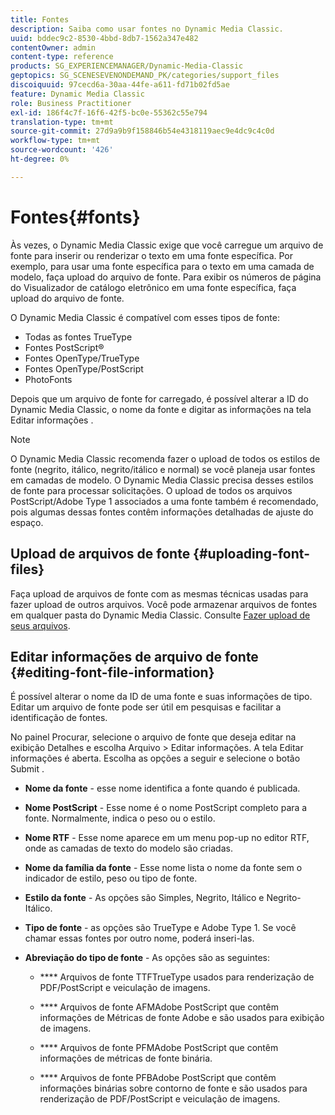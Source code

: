 ```yaml
---
title: Fontes
description: Saiba como usar fontes no Dynamic Media Classic.
uuid: bddec9c2-8530-4bbd-8db7-1562a347e482
contentOwner: admin
content-type: reference
products: SG_EXPERIENCEMANAGER/Dynamic-Media-Classic
geptopics: SG_SCENESEVENONDEMAND_PK/categories/support_files
discoiquuid: 97cecd6a-30aa-44fe-a611-fd71b02fd5ae
feature: Dynamic Media Classic
role: Business Practitioner
exl-id: 186f4c7f-16f6-42f5-bc0e-55362c55e794
translation-type: tm+mt
source-git-commit: 27d9a9b9f158846b54e4318119aec9e4dc9c4c0d
workflow-type: tm+mt
source-wordcount: '426'
ht-degree: 0%

---
```


# Fontes{#fonts}

Às vezes, o Dynamic Media Classic exige que você carregue um arquivo de fonte para inserir ou renderizar o texto em uma fonte específica. Por exemplo, para usar uma fonte específica para o texto em uma camada de modelo, faça upload do arquivo de fonte. Para exibir os números de página do Visualizador de catálogo eletrônico em uma fonte específica, faça upload do arquivo de fonte.

O Dynamic Media Classic é compatível com esses tipos de fonte:

* Todas as fontes TrueType
* Fontes PostScript®
* Fontes OpenType/TrueType
* Fontes OpenType/PostScript
* PhotoFonts

Depois que um arquivo de fonte for carregado, é possível alterar a ID do Dynamic Media Classic, o nome da fonte e digitar as informações na tela Editar informações .

>[!NOTE]
>
>O Dynamic Media Classic recomenda fazer o upload de todos os estilos de fonte (negrito, itálico, negrito/itálico e normal) se você planeja usar fontes em camadas de modelo. O Dynamic Media Classic precisa desses estilos de fonte para processar solicitações. O upload de todos os arquivos PostScript/Adobe Type 1 associados a uma fonte também é recomendado, pois algumas dessas fontes contêm informações detalhadas de ajuste do espaço.

## Upload de arquivos de fonte {#uploading-font-files}

Faça upload de arquivos de fonte com as mesmas técnicas usadas para fazer upload de outros arquivos. Você pode armazenar arquivos de fontes em qualquer pasta do Dynamic Media Classic. Consulte [Fazer upload de seus arquivos](uploading-files.md#uploading_your_files).

## Editar informações de arquivo de fonte {#editing-font-file-information}

É possível alterar o nome da ID de uma fonte e suas informações de tipo. Editar um arquivo de fonte pode ser útil em pesquisas e facilitar a identificação de fontes.

No painel Procurar, selecione o arquivo de fonte que deseja editar na exibição Detalhes e escolha Arquivo > Editar informações. A tela Editar informações é aberta. Escolha as opções a seguir e selecione o botão Submit .

* **Nome da fonte**  - esse nome identifica a fonte quando é publicada.

* **Nome PostScript**  - Esse nome é o nome PostScript completo para a fonte. Normalmente, indica o peso ou o estilo.

* **Nome RTF**  - Esse nome aparece em um menu pop-up no editor RTF, onde as camadas de texto do modelo são criadas.

* **Nome da família da fonte**  - Esse nome lista o nome da fonte sem o indicador de estilo, peso ou tipo de fonte.

* **Estilo da fonte**  - As opções são Simples, Negrito, Itálico e Negrito-Itálico.

* **Tipo de fonte**  - as opções são TrueType e Adobe Type 1. Se você chamar essas fontes por outro nome, poderá inseri-las.

* **Abreviação do tipo de fonte**  - As opções são as seguintes:

   * **** Arquivos de fonte TTFTrueType usados para renderização de PDF/PostScript e veiculação de imagens.

   * **** Arquivos de fonte AFMAdobe PostScript que contêm informações de Métricas de fonte Adobe e são usados para exibição de imagens.

   * **** Arquivos de fonte PFMAdobe PostScript que contêm informações de métricas de fonte binária.

   * **** Arquivos de fonte PFBAdobe PostScript que contêm informações binárias sobre contorno de fonte e são usados para renderização de PDF/PostScript e veiculação de imagens.
